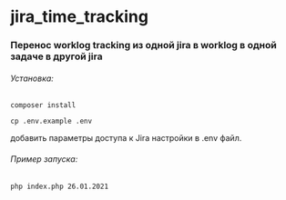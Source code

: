 # jira_time_tracking
### Перенос worklog tracking из одной jira в worklog в одной задаче в другой jira 

###### Установка:

`composer install`

`cp .env.example .env`

добавить параметры доступа к Jira настройки в .env файл.

###### Пример запуска:

`php index.php 26.01.2021`
